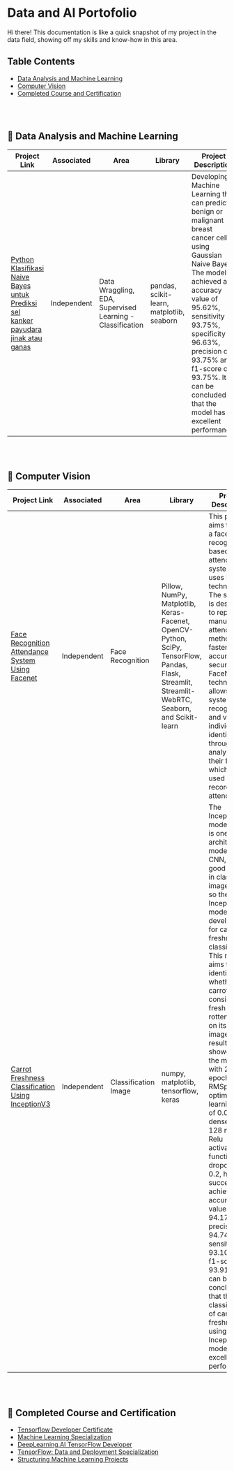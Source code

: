 # Data and AI Portofolio
Hi there! This documentation is like a quick snapshot of my project in the data field, showing off my skills and know-how in this area.

## Table Contents
- [Data Analysis and Machine Learning](#📂-data-analysis-and-machine-learning)
- [Computer Vision](#📂-computer-vision)
- [Completed Course and Certification](#📂-completed-course-and-certification)
<br>
<br>

## 📂 Data Analysis and Machine Learning
Project Link | Associated | Area | Library | Project Description 
---|---|---|---|---
[Python Klasifikasi Naive Bayes untuk Prediksi sel kanker payudara jinak atau ganas](https://github.com/PutraAlFarizi15/Python-Klasifikasi-Naive-Bayes-untuk-Prediksi-sel-kanker-payudara-jinak-atau-ganas) | Independent | Data Wraggling, EDA, Supervised Learning - Classification | pandas, scikit-learn, matplotlib, seaborn | Developing Machine Learning that can predict benign or malignant breast cancer cells using Gaussian Naive Bayes. The model achieved an accuracy value of 95.62%, sensitivity of 93.75%, specificity of 96.63%, precision of 93.75% and f1-score of 93.75%. It can be concluded that the model has excellent performance.
<br>
<br>

## 📂 Computer Vision
Project Link | Associated | Area | Library | Project Description 
---|---|---|---|---
[Face Recognition Attendance System Using Facenet](https://github.com/PutraAlFarizi15/Face-Recognition-Attendance-System-Using-Facenet) | Independent | Face Recognition | Pillow, NumPy, Matplotlib, Keras-Facenet, OpenCV-Python, SciPy, TensorFlow, Pandas, Flask, Streamlit, Streamlit-WebRTC, Seaborn, and Scikit-learn | This project aims to build a face recognition-based attendance system that uses FaceNet technology. The system is designed to replace manual attendance methods in a faster, more accurate, and secure way. FaceNet technology allows the system to recognize and verify an individual's identity through analysis of their face, which is then used to record attendance.
[Carrot Freshness Classification Using InceptionV3](https://github.com/PutraAlFarizi15/Carrot-Freshness-Classification-Using-InceptionV3) | Independent | Classification Image | numpy, matplotlib, tensorflow, keras | The InceptionV3 model, which is one of the architectural models of CNN, has good results in classifying image cases, so the InceptionV3 model will be developed for carrot freshness classification. This model aims to identify whether a carrot can be considered fresh or rotten based on its visual image. . The results showed that the model with 20 epochs, RMSprop optimizers, learning rate of 0.00001, dense with 128 neurons, Relu activation function, and dropout of 0.2, has successfully achieved an accuracy value of 94.17%, precision of 94.74%, sensitivity of 93.10%, and f1-score of 93.91%. It can be concluded that the classification of carrot freshness using the InceptionV3 model shows excellent performance.
<br>
<br>

## 📂 Completed Course and Certification
- [Tensorflow Developer Certificate](https://www.credential.net/c825be14-2b3d-4c88-8467-f7b6f13bc4a1)
- [Machine Learning Specialization](https://coursera.org/share/32e9167e06340d17dafa1fa23bb34423)
- [DeepLearning.AI TensorFlow Developer](https://coursera.org/share/1351bf11bcfcb06e25104edcf222ccd3)
- [TensorFlow: Data and Deployment Specialization](https://coursera.org/share/c3f0a094afefb96422f102a730fa1067)
- [Structuring Machine Learning Projects](https://coursera.org/share/958ff35af88aca620e5b1fdc7972620a)